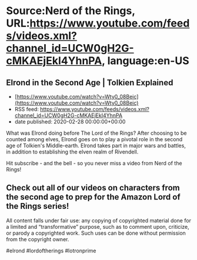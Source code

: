 # Source:Nerd of the Rings, URL:https://www.youtube.com/feeds/videos.xml?channel_id=UCW0gH2G-cMKAEjEkI4YhnPA, language:en-US

## Elrond in the Second Age | Tolkien Explained
 - [https://www.youtube.com/watch?v=Wty0_08Beic](https://www.youtube.com/watch?v=Wty0_08Beic)
 - RSS feed: https://www.youtube.com/feeds/videos.xml?channel_id=UCW0gH2G-cMKAEjEkI4YhnPA
 - date published: 2020-02-28 00:00:00+00:00

What was Elrond doing before The Lord of the Rings?  After choosing to be counted among elves, Elrond goes on to play a pivotal role in the second age of Tolkien's Middle-earth.  Elrond takes part in major wars and battles, in addition to establishing the elven realm of Rivendell.

Hit subscribe - and the bell - so you never miss a video from Nerd of the Rings!


Check out all of our videos on characters from the second age to prep for the Amazon Lord of the Rings series!
--------------
All content falls under fair use: any copying of copyrighted material done for a limited and “transformative” purpose, such as to comment upon, criticize, or parody a copyrighted work. Such uses can be done without permission from the copyright owner.

#elrond #lordoftherings #lotronprime

